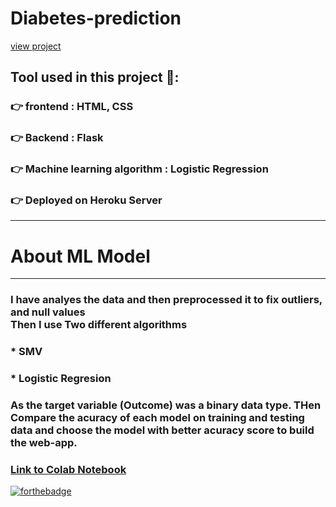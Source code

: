 # Diabetes-prediction
[view project](https://diabetes-prediction-d.herokuapp.com/)
<br>
## Tool used in this project 🔨:
### 👉 frontend : HTML, CSS 
### 👉 Backend : Flask 
### 👉 Machine learning algorithm : Logistic Regression
### 👉 Deployed on Heroku Server
***
# About ML Model
***
### I have analyes the data and then preprocessed it to fix outliers, and null values <br> Then I use Two different algorithms 
###  * SMV
###  * Logistic Regresion
###  As the target variable (Outcome) was a binary data type. THen Compare the acuracy of each model on training and testing data and choose the model with better acuracy score to build the web-app. 
### [Link to Colab Notebook](https://colab.research.google.com/drive/1vFrZznnZPB3c5A7a3lRNbqxwR2Qe0cBl)
[![forthebadge](https://forthebadge.com/images/badges/made-with-python.svg)](https://forthebadge.com)
